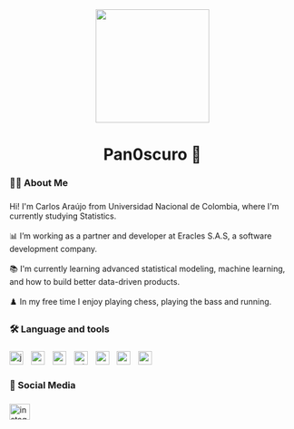 <div align="center">
  <img height="200" src="https://external-content.duckduckgo.com/iu/?u=http%3A%2F%2Fimageshack.us%2Fa%2Fimg829%2F7830%2Fgriffinh.gif&f=1&nofb=1&ipt=ca197370258dcfc89739719792a7c708318c298df83099b76e221eb7d279b128" />
</div>

###

<h1 align="center">Pan0scuro 🍞</h1>

###

<h3 align="left">👩‍💻 About Me</h3>

###

<p align="left">
  Hi! I'm Carlos Araújo from Universidad Nacional de Colombia, where I'm currently studying Statistics.<br><br>
  📊 I’m working as a partner and developer at Eracles S.A.S, a software development company.<br><br>
  📚 I'm currently learning advanced statistical modeling, machine learning, and how to build better data-driven products.<br><br>
  ♟️ In my free time I enjoy playing chess, playing the bass and running.
</p>

###

<h3 align="left">🛠 Language and tools</h3>

###

<div align="left">
  <img src="https://cdn.jsdelivr.net/gh/devicons/devicon/icons/jupyter/jupyter-original.svg" height="24" alt="jupyter logo" />
  <img width="6" />
  <img src="https://cdn.jsdelivr.net/gh/devicons/devicon/icons/python/python-original.svg" height="24" alt="python logo" />
  <img width="6" />
  <img src="https://cdn.jsdelivr.net/gh/devicons/devicon/icons/r/r-original.svg" height="24" alt="r logo" />
  <img width="6" />
  <img src="https://cdn.jsdelivr.net/gh/devicons/devicon/icons/rstudio/rstudio-original.svg" height="24" alt="rstudio logo" />
  <img width="6" />
  <img src="https://cdn.jsdelivr.net/gh/devicons/devicon/icons/postgresql/postgresql-original.svg" height="24" alt="postgresql logo" />
  <img width="6" />
  <img src="https://cdn.jsdelivr.net/gh/devicons/devicon/icons/react/react-original.svg" height="24" alt="react logo" />
  <img width="6" />
  <img src="https://cdn.jsdelivr.net/gh/devicons/devicon/icons/go/go-original.svg" height="24" alt="go logo" />
</div>

###

<h3 align="left">📱 Social Media</h3>

###

<div align="left">
  <a href="https://www.instagram.com/pan0scuro/" target="_blank">
    <img src="https://raw.githubusercontent.com/maurodesouza/profile-readme-generator/master/src/assets/icons/social/instagram/default.svg" width="36" height="28" alt="instagram logo" />
  </a>
</div>
